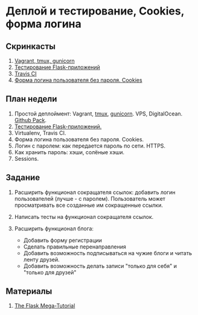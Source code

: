 Деплой и тестирование, Cookies, форма логина
======================

Скринкасты
-------

1. [Vagrant, tmux, gunicorn](http://www.youtube.com/watch?v=3zRuMyt7yyc)
2. [Тестирование Flask-приложений](http://www.youtube.com/watch?v=KaGouI9ZaIo)
3. [Travis CI](http://www.youtube.com/watch?v=oSBXaJLBErg)
4. [Форма логина пользователя без пароля. Cookies](http://www.youtube.com/watch?v=hn_zebvViVI)

План недели
-------

1. Простой деплоймент: Vagrant, [tmux](https://gist.github.com/henrik/1967800), [gunicorn](http://flask.pocoo.org/docs/0.10/deploying/wsgi-standalone/#gunicorn). VPS, DigitalOcean. [Github Pack](https://education.github.com/pack).
2. [Тестирование Flask-приложений.](http://flask.pocoo.org/docs/0.10/testing/)
3. Virtualenv, Travis CI.
4. Форма логина пользователя без пароля. Cookies.
5. Логин с паролем: как передается пароль по сети. HTTPS.
6. Как хранить пароль: хэши, солёные хэши.
6. Sessions.

Задание
------

1. Расширить функционал сокращателя ссылок: добавить логин пользователей (лучше - с паролем). Пользователь может просматривать все созданные им сокращенные ссылки.

2. Написать тесты на функционал сокращателя ссылок.

2. Расширить функционал блога:
    - Добавить форму регистрации
    - Сделать правильные перенаправления
    - Добавить возможность подписываться на чужие блоги и читать ленту друзей.
    - Добавить возможность делать записи "только для себя" и "только для друзей"

Материалы
---

1. [The Flask Mega-Tutorial](http://blog.miguelgrinberg.com/post/the-flask-mega-tutorial-part-i-hello-world)
